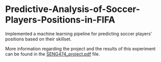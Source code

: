 # Predictive-Analysis-of-Soccer-Players-Positions-in-FIFA
Implemented a machine learning pipeline for predicting soccer players' positions  based on their skillset.

More information regarding the project and the results of this experiment can be found in the [SENG474_project.pdf](SENG474_project.pdf) file. 


